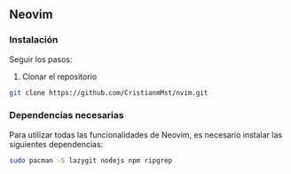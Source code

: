 ## Neovim

### Instalación

Seguir los pasos:

1. Clonar el repositorio

```bash
git clone https://github.com/CristianmMst/nvim.git
```

### Dependencias necesarias

Para utilizar todas las funcionalidades de Neovim, es necesario instalar las siguientes dependencias:

```bash
sudo pacman -S lazygit nodejs npm ripgrep
```
